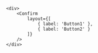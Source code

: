    <div>
        <Confirm 
            layout={[
                { label: 'Button1' },
                { label: 'Button2' }
            ]}
        />
    </div>
